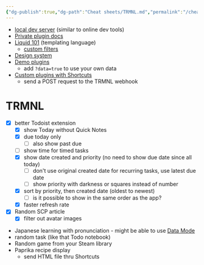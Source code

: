 ```yaml
---
{"dg-publish":true,"dg-path":"Cheat sheets/TRMNL.md","permalink":"/cheat-sheets/trmnl/"}
---
```


- [local dev server](https://github.com/usetrmnl/trmnlp) (similar to online dev tools)
- [Private plugin docs](https://help.usetrmnl.com/en/articles/9510536-private-plugins)
- [Liquid 101](https://help.usetrmnl.com/en/articles/10671186-liquid-101) (templating language)
    - [custom filters](https://help.usetrmnl.com/en/articles/10347358-custom-plugin-filters)
- [Design system](https://usetrmnl.com/framework)
- [Demo plugins](https://usetrmnl.com/plugins/demo)
    - add `?data=true` to use your own data
- [Custom plugins with Shortcuts](https://help.usetrmnl.com/en/articles/10108737-custom-plugins-with-apple-shortcuts)
    - send a POST request to the TRMNL webhook


<div class="transclusion internal-embed is-loaded"><div class="markdown-embed">



# TRMNL

- [x] better Todoist extension
    - [x] show Today without Quick Notes
    - [x] due today only
        - [ ] also show past due
    - [ ] show time for timed tasks
    - [x] show date created and priority (no need to show due date since all today)
        - [ ] don't use original created date for recurring tasks, use latest due date
        - [ ] show priority with darkness or squares instead of number
    - [x] sort by priority, then created date (oldest to newest)
        - [ ] is it possible to show in the same order as the app?
    - [x] faster refresh rate
- [x] Random SCP article
    - [x] filter out avatar images
- Japanese learning with pronunciation - might be able to use [Data Mode](https://docs.usetrmnl.com/go/private-api/fetch-plugin-content)
- random task (like that Todo notebook)
- Random game from your Steam library
- Paprika recipe display
    - send HTML file thru Shortcuts


</div></div>

